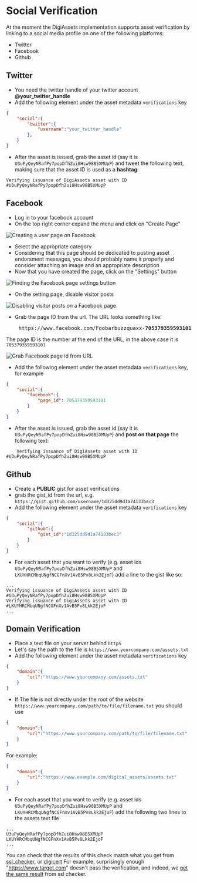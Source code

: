 # Social Verification
At the moment the DigiAssets implementation supports asset verification by linking to a social media profile on one of the following platforms:
* Twitter
* Facebook
* Github

## Twitter

* You need the twitter handle of your twitter account **@your_twitter_handle**
* Add the following element under the asset metadata `verifications` key
```JSON
{	
	"social":{		
		"twitter":{			
			"username":"your_twitter_handle"
		},
	}
}
```

* After the asset is issued, grab the asset id (say it is `U3uPyQeyNRafPy7popDfhZui8Hsw98B5XMUpP`) and tweet the following text, making sure that the asset ID is used as a **hashtag**:

```Text
Verifying issuance of DigiAssets asset with ID #U3uPyQeyNRafPy7popDfhZui8Hsw98B5XMUpP
```

## Facebook
* Log in to your facebook account
* On the top right corner expand the menu and click on "Create Page"

![Creating a user page on Facebook](https://github.com/DigiAsset-Coins/DigiAsset-Coins-Protocol-Specification/blob/master/images/fb_create_user_page.png)

* Select the appropriate category 
* Considering that this page should be dedicated to posting asset endorsment messages, you should probably name it properly and consider attaching an image and an appropriate description
* Now that you have created the page, click on the "Settings" button

![Finding the Facebook page settings button](https://github.com/DigiAsset-Coins/DigiAsset-Coins-Protocol-Specification/blob/master/images/fb_page_settings_button.png)

* On the setting page, disable visitor posts

![Disabling visitor posts on a Facebook page](https://github.com/DigiAsset-Coins/DigiAsset-Coins-Protocol-Specification/blob/master/images/fb_disable_visitors_posts.png)

* Grab the page ID from the url.
The URL looks something like:
<pre>
	https://www.facebook.com/Foobarbuzzquaxx-<b>705379359593101</b>/	
</pre>

The page ID is the number at the end of the URL, in the above case it is `705379359593101`

![Grab Facebook page id from URL](https://github.com/DigiAsset-Coins/DigiAsset-Coins-Protocol-Specification/blob/master/images/grabbing_fb_page_id.png)

* Add the following element under the asset metadata `verifications` key, for example
```JSON
{	
	"social":{		
		"facebook":{
			"page_id": 705379359593101					
		}
	}
}
```

* After the asset is issued, grab the asset id (say it is `U3uPyQeyNRafPy7popDfhZui8Hsw98B5XMUpP`) and **post on that page** the following text:
```Text
	Verifying issuance of DigiAssets asset with ID #U3uPyQeyNRafPy7popDfhZui8Hsw98B5XMUpP
```

## Github
* Create a **PUBLIC** gist for asset verifications
* grab the gist_id from the url, e.g. `https://gist.github.com/username/1d325dd9d1a74133bec3`
* Add the following element under the asset metadata `verifications` key
```JSON
{
	"social":{	
		"github":{			
			"gist_id":"1d325dd9d1a74133bec3"
		}
	}
}	
``` 
* For each asset that you want to verify (e.g. asset ids `U3uPyQeyNRafPy7popDfhZui8Hsw98B5XMUpP` and `LKUYHRCMbqUNgfNCGFnXv1AvB5Pv8Lkk2EjoF`) add a line to the gist like so:
```
...
Verifying issuance of DigiAssets asset with ID #U3uPyQeyNRafPy7popDfhZui8Hsw98B5XMUpP
Verifying issuance of DigiAssets asset with ID #LKUYHRCMbqUNgfNCGFnXv1AvB5Pv8Lkk2EjoF
...

```

## Domain Verification

* Place a text file on your server behind `httpS`
* Let's say the path to the file is `https://www.yourcompany.com/assets.txt`
* Add the following element under the asset metadata `verifications` key
```JSON
{	
	"domain":{
		"url":"https://www.yourcompany.com/assets.txt"		
	}
}
```
* If The file is not directly under the root of the website `https://www.yourcompany.com/path/to/file/filename.txt` you should use 
```JSON
{	
	"domain":{
		"url":"https://www.yourcompany.com/path/to/file/filename.txt"		
	}
}
```
For example:

```JSON
{	
	"domain":{
		"url":"https://www.example.com/digital_assets/assets.txt"		
	}
}
```

* For each asset that you want to verify (e.g. asset ids `U3uPyQeyNRafPy7popDfhZui8Hsw98B5XMUpP` and `LKUYHRCMbqUNgfNCGFnXv1AvB5Pv8Lkk2EjoF`) add the following two lines to the assets text file
```
...
U3uPyQeyNRafPy7popDfhZui8Hsw98B5XMUpP
LKUYHRCMbqUNgfNCGFnXv1AvB5Pv8Lkk2EjoF
...

```

You can check that the results of this check match what you get from [ssl_checker](https://www.sslshopper.com/ssl-checker.html), or [digicert](https://www.digicert.com/help/)
For example, surprisingly enough "https://www.target.com" doesn't pass the verification, and indeed, we [get the same result](https://www.sslshopper.com/ssl-checker.html#hostname=https://www.target.com) from ssl checker.